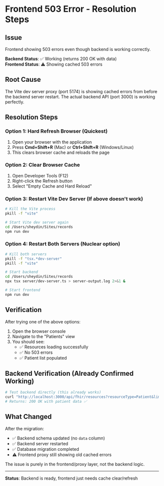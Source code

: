 # Frontend 503 Error - Resolution Steps

## Issue
Frontend showing 503 errors even though backend is working correctly.

**Backend Status**: ✅ Working (returns 200 OK with data)  
**Frontend Status**: ⚠️ Showing cached 503 errors

## Root Cause
The Vite dev server proxy (port 5174) is showing cached errors from before the backend server restart. The actual backend API (port 3000) is working perfectly.

## Resolution Steps

### Option 1: Hard Refresh Browser (Quickest)
1. Open your browser with the application
2. Press **Cmd+Shift+R** (Mac) or **Ctrl+Shift+R** (Windows/Linux)
3. This clears browser cache and reloads the page

### Option 2: Clear Browser Cache
1. Open Developer Tools (F12)
2. Right-click the Refresh button
3. Select "Empty Cache and Hard Reload"

### Option 3: Restart Vite Dev Server (If above doesn't work)
```bash
# Kill the Vite process
pkill -f "vite"

# Start Vite dev server again
cd /Users/sheydin/Sites/records
npm run dev
```

### Option 4: Restart Both Servers (Nuclear option)
```bash
# Kill both servers
pkill -f "tsx.*dev-server"
pkill -f "vite"

# Start backend
cd /Users/sheydin/Sites/records
npx tsx server/dev-server.ts > server-output.log 2>&1 &

# Start frontend
npm run dev
```

## Verification

After trying one of the above options:

1. Open the browser console
2. Navigate to the "Patients" view
3. You should see:
   - ✅ Resources loading successfully
   - ✅ No 503 errors
   - ✅ Patient list populated

## Backend Verification (Already Confirmed Working)

```bash
# Test backend directly (this already works)
curl "http://localhost:3000/api/fhir/resources?resourceType=Patient&limit=5"
# Returns: 200 OK with patient data ✅
```

## What Changed

After the migration:
- ✅ Backend schema updated (no `data` column)
- ✅ Backend server restarted
- ✅ Database migration completed
- ⚠️ Frontend proxy still showing old cached errors

The issue is purely in the frontend/proxy layer, not the backend logic.

---
**Status**: Backend is ready, frontend just needs cache clear/refresh

